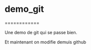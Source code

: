 # demo_git
============

Une demo de git qui se passe bien.

Et maintenant on modifie demuis github
